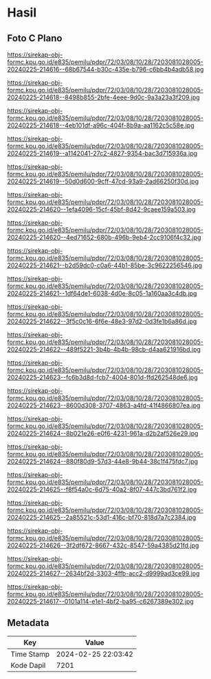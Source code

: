 # Hasil

## Foto C Plano

https://sirekap-obj-formc.kpu.go.id/e835/pemilu/pdpr/72/03/08/10/28/7203081028005-20240225-214616--68b67544-b30c-435e-b796-c6bb4b4adb58.jpg

https://sirekap-obj-formc.kpu.go.id/e835/pemilu/pdpr/72/03/08/10/28/7203081028005-20240225-214618--8498b855-2bfe-4eee-9d0c-9a3a23a3f209.jpg

https://sirekap-obj-formc.kpu.go.id/e835/pemilu/pdpr/72/03/08/10/28/7203081028005-20240225-214618--4eb101df-a96c-404f-8b9a-aa1162c5c58e.jpg

https://sirekap-obj-formc.kpu.go.id/e835/pemilu/pdpr/72/03/08/10/28/7203081028005-20240225-214619--a1142041-27c2-4827-9354-bac3d715936a.jpg

https://sirekap-obj-formc.kpu.go.id/e835/pemilu/pdpr/72/03/08/10/28/7203081028005-20240225-214619--50d0d600-9cff-47cd-93a9-2ad66250f30d.jpg

https://sirekap-obj-formc.kpu.go.id/e835/pemilu/pdpr/72/03/08/10/28/7203081028005-20240225-214620--1efa4096-15cf-45bf-8d42-9caee159a503.jpg

https://sirekap-obj-formc.kpu.go.id/e835/pemilu/pdpr/72/03/08/10/28/7203081028005-20240225-214620--4ed71652-680b-496b-9eb4-2cc9106f4c32.jpg

https://sirekap-obj-formc.kpu.go.id/e835/pemilu/pdpr/72/03/08/10/28/7203081028005-20240225-214621--b2d59dc0-c0a6-44b1-85be-3c9622256546.jpg

https://sirekap-obj-formc.kpu.go.id/e835/pemilu/pdpr/72/03/08/10/28/7203081028005-20240225-214621--1df64de1-6038-4d0e-8c05-1a160aa3c4db.jpg

https://sirekap-obj-formc.kpu.go.id/e835/pemilu/pdpr/72/03/08/10/28/7203081028005-20240225-214622--3f5c0c16-6f6e-48e3-97d2-0d3fe1b6a86d.jpg

https://sirekap-obj-formc.kpu.go.id/e835/pemilu/pdpr/72/03/08/10/28/7203081028005-20240225-214622--489f5221-3b4b-4b4b-98cb-d4aa621916bd.jpg

https://sirekap-obj-formc.kpu.go.id/e835/pemilu/pdpr/72/03/08/10/28/7203081028005-20240225-214623--fc6b3d8d-fcb7-4004-801d-ffd262548de6.jpg

https://sirekap-obj-formc.kpu.go.id/e835/pemilu/pdpr/72/03/08/10/28/7203081028005-20240225-214623--8600d308-3707-4863-a4fd-41f4866807ea.jpg

https://sirekap-obj-formc.kpu.go.id/e835/pemilu/pdpr/72/03/08/10/28/7203081028005-20240225-214624--8b021e26-e0f6-4231-961a-d2b2af526e29.jpg

https://sirekap-obj-formc.kpu.go.id/e835/pemilu/pdpr/72/03/08/10/28/7203081028005-20240225-214624--880f80d9-57d3-44e8-9b44-38c1f475fdc7.jpg

https://sirekap-obj-formc.kpu.go.id/e835/pemilu/pdpr/72/03/08/10/28/7203081028005-20240225-214625--f8f54a0c-6d75-40a2-8f07-447c3bd761f2.jpg

https://sirekap-obj-formc.kpu.go.id/e835/pemilu/pdpr/72/03/08/10/28/7203081028005-20240225-214625--2a85521c-53d1-416c-bf70-818d7a7c2384.jpg

https://sirekap-obj-formc.kpu.go.id/e835/pemilu/pdpr/72/03/08/10/28/7203081028005-20240225-214626--3f2df672-8667-432c-8547-59a4385d21fd.jpg

https://sirekap-obj-formc.kpu.go.id/e835/pemilu/pdpr/72/03/08/10/28/7203081028005-20240225-214627--2634bf2d-3303-4ffb-acc2-d9999ad3ce99.jpg

https://sirekap-obj-formc.kpu.go.id/e835/pemilu/pdpr/72/03/08/10/28/7203081028005-20240225-214617--0101a114-e1e1-4bf2-ba95-c6267389e302.jpg


## Metadata

| Key        | Value               |
| ---------- | ------------------- |
| Time Stamp | 2024-02-25 22:03:42 |
| Kode Dapil | 7201                |



